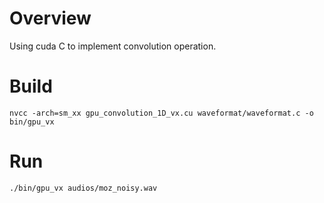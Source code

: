 # Overview

Using cuda C to implement convolution operation.

# Build

```
nvcc -arch=sm_xx gpu_convolution_1D_vx.cu waveformat/waveformat.c -o bin/gpu_vx
```

# Run

```
./bin/gpu_vx audios/moz_noisy.wav
```




